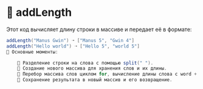 # 📝 addLength

Этот код вычисляет длину строки в массиве и передает её в формате:

```java
addLength("Manus Gwin") ➝ ["Manus 5", "Gwin 4"]
addLength("Hello world") ➝ ["Hello 5", "world 5"]
🔹 Основные моменты:

    📌 Разделение строки на слова с помощью split(" ").
    📌 Создание нового массива для хранения слов и их длины.
    📌 Перебор массива слов циклом for, вычисление длины слова с word + " " + word.length().
    📌 Сохранение результата в новый массив и его возвращение.
